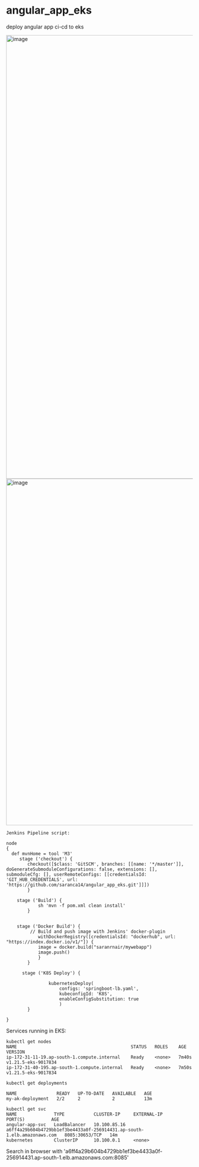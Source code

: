 # angular_app_eks
deploy angular app ci-cd to eks

<img width="1197" alt="image" src="https://user-images.githubusercontent.com/61488445/157611994-1e1bf78f-b859-49c2-bc2b-9309343adc19.png">


<img width="935" alt="image" src="https://user-images.githubusercontent.com/61488445/157612179-37088bb7-4124-4d1f-b48a-f9a4c2b3feaf.png">

```
Jenkins Pipeline script:

node
{
  def mvnHome = tool 'M3'
     stage ('checkout') {
        checkout([$class: 'GitSCM', branches: [[name: '*/master']], doGenerateSubmoduleConfigurations: false, extensions: [], submoduleCfg: [], userRemoteConfigs: [[credentialsId: 'GIT_HUB_CREDENTIALS', url: 'https://github.com/saranca14/angular_app_eks.git']]])      
        }
   
    stage ('Build') {
            sh 'mvn -f pom.xml clean install'           
        }
       
       
    stage ('Docker Build') {
         // Build and push image with Jenkins' docker-plugin
            withDockerRegistry([credentialsId: "dockerhub", url: "https://index.docker.io/v1/"]) {
            image = docker.build("saranrnair/mywebapp")
            image.push()    
            }
        }

      stage ('K8S Deploy') {
       
                kubernetesDeploy(
                    configs: 'springboot-lb.yaml',
                    kubeconfigId: 'K8S',
                    enableConfigSubstitution: true
                    )               
        }
    
}
```
Services running in EKS:

```
kubectl get nodes
NAME                                           STATUS   ROLES    AGE     VERSION
ip-172-31-11-19.ap-south-1.compute.internal    Ready    <none>   7m40s   v1.21.5-eks-9017834
ip-172-31-40-195.ap-south-1.compute.internal   Ready    <none>   7m50s   v1.21.5-eks-9017834
```
```
kubectl get deployments

NAME               READY   UP-TO-DATE   AVAILABLE   AGE
my-ak-deployment   2/2     2            2           13m
```
```
kubectl get svc
NAME              TYPE           CLUSTER-IP     EXTERNAL-IP                                                               PORT(S)          AGE
angular-app-svc   LoadBalancer   10.100.85.16   a6ff4a29b604b4729bb1ef3be4433a0f-256914431.ap-south-1.elb.amazonaws.com   8085:30653/TCP   14m
kubernetes        ClusterIP      10.100.0.1     <none>
```

Search in browser with 'a6ff4a29b604b4729bb1ef3be4433a0f-256914431.ap-south-1.elb.amazonaws.com:8085'
